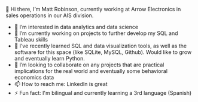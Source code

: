 👋 Hi there, I’m Matt Robinson, currently working at Arrow Electronics in sales operations in our AIS division.

- 👀 I’m interested in data analytics and data science
- 🔭 I’m currently working on projects to further develop my SQL and Tableau skills
- 🌱 I’ve recently learned SQL and data visualization tools, as well as the software for this space (like SQLite, MySQL, Github). Would like to grow and eventually learn Python.
- 👯 I’m looking to collaborate on any projects that are practical implications for the real world and eventually some behavioral economics data
- 📫 How to reach me: LinkedIn is great
- ⚡ Fun fact: I'm bilingual and currently learning a 3rd language (Spanish)

<!--
**mattkrob24/mattkrob24** is a ✨ _special_ ✨ repository because its `README.md` (this file) appears on your GitHub profile.
-->
